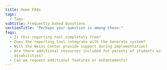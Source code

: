 ```yaml
---
title: Home FAQs
tags:
  - faqs
subtitle: Frequently Asked Questions
sectionTitle: "Perhaps your question is among these:"
faqs:
  - Is this reporting tool completely free?
  - Does the reporting tool integrate with the Generate system?
  - Will the Weiss Center provide support during implementation?
  - Are there additional resources included for parents of students with
    disabilities?
  - Can we request additional features or enhancements?
---
```

